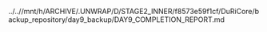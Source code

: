 ../..//mnt/h/ARCHIVE/.UNWRAP/D/STAGE2_INNER/f8573e59f1cf/DuRiCore/backup_repository/day9_backup/DAY9_COMPLETION_REPORT.md